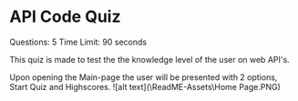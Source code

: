 # API Code Quiz


Questions: 5
Time Limit: 90 seconds



This quiz is made to test the the knowledge level of the user on web API's. 


Upon opening the Main-page the user will be presented with 2 options, Start Quiz and Highscores.
![alt text](\ReadME-Assets\Home Page.PNG)